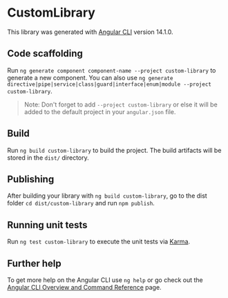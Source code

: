 # CustomLibrary

This library was generated with [Angular CLI](https://github.com/angular/angular-cli) version 14.1.0.

## Code scaffolding

Run `ng generate component component-name --project custom-library` to generate a new component. You can also use `ng generate directive|pipe|service|class|guard|interface|enum|module --project custom-library`.
> Note: Don't forget to add `--project custom-library` or else it will be added to the default project in your `angular.json` file. 

## Build

Run `ng build custom-library` to build the project. The build artifacts will be stored in the `dist/` directory.

## Publishing

After building your library with `ng build custom-library`, go to the dist folder `cd dist/custom-library` and run `npm publish`.

## Running unit tests

Run `ng test custom-library` to execute the unit tests via [Karma](https://karma-runner.github.io).

## Further help

To get more help on the Angular CLI use `ng help` or go check out the [Angular CLI Overview and Command Reference](https://angular.io/cli) page.
